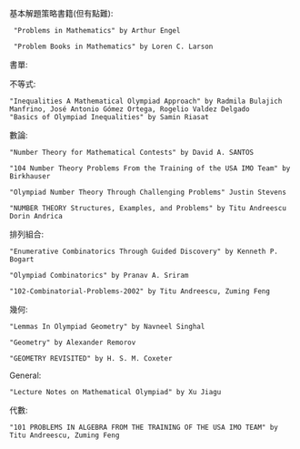 基本解題策略書籍(但有點難):

     "Problems in Mathematics" by Arthur Engel
  
     "Problem Books in Mathematics" by Loren C. Larson  

書單:
  
  不等式:
  
    
    "Inequalities A Mathematical Olympiad Approach" by Radmila Bulajich Manfrino, José Antonio Gómez Ortega, Rogelio Valdez Delgado   
    "Basics of Olympiad Inequalities" by Samin Riasat
    
  數論:
 
    
    "Number Theory for Mathematical Contests" by David A. SANTOS
    
    "104 Number Theory Problems From the Training of the USA IMO Team" by Birkhauser
    
    "Olympiad Number Theory Through Challenging Problems" Justin Stevens
   
    "NUMBER THEORY Structures, Examples, and Problems" by Titu Andreescu Dorin Andrica
    
    
  排列組合:
    
   
    "Enumerative Combinatorics Through Guided Discovery" by Kenneth P. Bogart
    
    "Olympiad Combinatorics" by Pranav A. Sriram
    
    "102-Combinatorial-Problems-2002" by Titu Andreescu, Zuming Feng
    
    
  幾何:
    
    
    "Lemmas In Olympiad Geometry" by Navneel Singhal
    
    "Geometry" by Alexander Remorov
    
    "GEOMETRY REVISITED" by H. S. M. Coxeter
 
 
  General:
    
    
    "Lecture Notes on Mathematical Olympiad" by Xu Jiagu
    
    
  代數:
    
   
    "101 PROBLEMS IN ALGEBRA FROM THE TRAINING OF THE USA IMO TEAM" by Titu Andreescu, Zuming Feng
    


  

  
  
    

  

  
